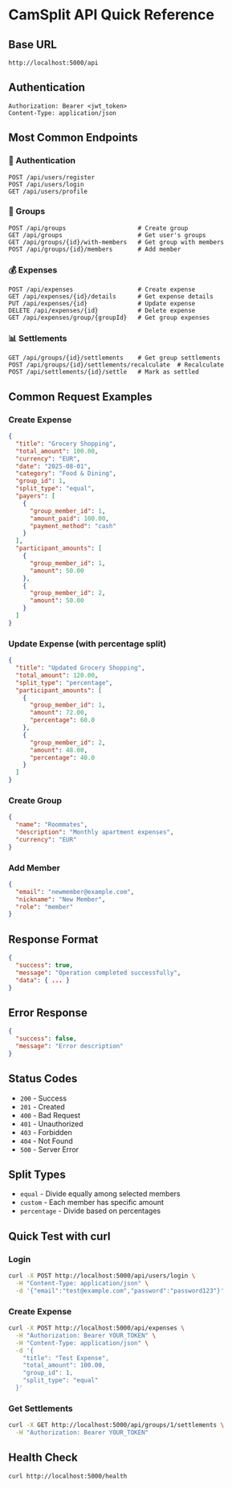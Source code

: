 # CamSplit API Quick Reference

## Base URL
```
http://localhost:5000/api
```

## Authentication
```http
Authorization: Bearer <jwt_token>
Content-Type: application/json
```

## Most Common Endpoints

### 🔐 Authentication
```http
POST /api/users/register
POST /api/users/login
GET /api/users/profile
```

### 👥 Groups
```http
POST /api/groups                    # Create group
GET /api/groups                     # Get user's groups
GET /api/groups/{id}/with-members   # Get group with members
POST /api/groups/{id}/members       # Add member
```

### 💰 Expenses
```http
POST /api/expenses                  # Create expense
GET /api/expenses/{id}/details      # Get expense details
PUT /api/expenses/{id}              # Update expense
DELETE /api/expenses/{id}           # Delete expense
GET /api/expenses/group/{groupId}   # Get group expenses
```

### 📊 Settlements
```http
GET /api/groups/{id}/settlements    # Get group settlements
POST /api/groups/{id}/settlements/recalculate  # Recalculate
POST /api/settlements/{id}/settle   # Mark as settled
```

## Common Request Examples

### Create Expense
```json
{
  "title": "Grocery Shopping",
  "total_amount": 100.00,
  "currency": "EUR",
  "date": "2025-08-01",
  "category": "Food & Dining",
  "group_id": 1,
  "split_type": "equal",
  "payers": [
    {
      "group_member_id": 1,
      "amount_paid": 100.00,
      "payment_method": "cash"
    }
  ],
  "participant_amounts": [
    {
      "group_member_id": 1,
      "amount": 50.00
    },
    {
      "group_member_id": 2,
      "amount": 50.00
    }
  ]
}
```

### Update Expense (with percentage split)
```json
{
  "title": "Updated Grocery Shopping",
  "total_amount": 120.00,
  "split_type": "percentage",
  "participant_amounts": [
    {
      "group_member_id": 1,
      "amount": 72.00,
      "percentage": 60.0
    },
    {
      "group_member_id": 2,
      "amount": 48.00,
      "percentage": 40.0
    }
  ]
}
```

### Create Group
```json
{
  "name": "Roommates",
  "description": "Monthly apartment expenses",
  "currency": "EUR"
}
```

### Add Member
```json
{
  "email": "newmember@example.com",
  "nickname": "New Member",
  "role": "member"
}
```

## Response Format
```json
{
  "success": true,
  "message": "Operation completed successfully",
  "data": { ... }
}
```

## Error Response
```json
{
  "success": false,
  "message": "Error description"
}
```

## Status Codes
- `200` - Success
- `201` - Created
- `400` - Bad Request
- `401` - Unauthorized
- `403` - Forbidden
- `404` - Not Found
- `500` - Server Error

## Split Types
- `equal` - Divide equally among selected members
- `custom` - Each member has specific amount
- `percentage` - Divide based on percentages

## Quick Test with curl

### Login
```bash
curl -X POST http://localhost:5000/api/users/login \
  -H "Content-Type: application/json" \
  -d '{"email":"test@example.com","password":"password123"}'
```

### Create Expense
```bash
curl -X POST http://localhost:5000/api/expenses \
  -H "Authorization: Bearer YOUR_TOKEN" \
  -H "Content-Type: application/json" \
  -d '{
    "title": "Test Expense",
    "total_amount": 100.00,
    "group_id": 1,
    "split_type": "equal"
  }'
```

### Get Settlements
```bash
curl -X GET http://localhost:5000/api/groups/1/settlements \
  -H "Authorization: Bearer YOUR_TOKEN"
```

## Health Check
```bash
curl http://localhost:5000/health
``` 